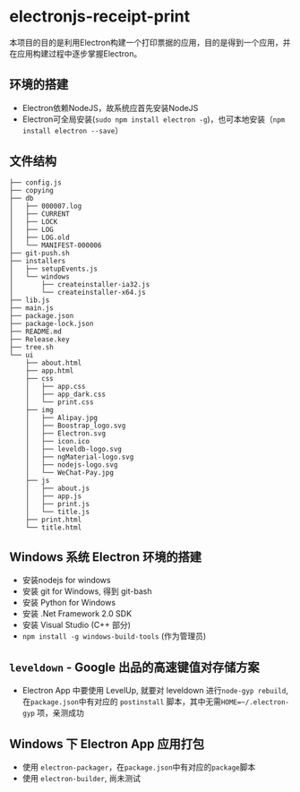 # electronjs-receipt-print

本项目的目的是利用Electron构建一个打印票据的应用，目的是得到一个应用，并在应用构建过程中逐步掌握Electron。

## 环境的搭建

- Electron依赖NodeJS，故系统应首先安装NodeJS
- Electron可全局安装(`sudo npm install electron -g`)，也可本地安装（`npm install electron --save`）

## 文件结构

```
├── config.js
├── copying
├── db
│   ├── 000007.log
│   ├── CURRENT
│   ├── LOCK
│   ├── LOG
│   ├── LOG.old
│   └── MANIFEST-000006
├── git-push.sh
├── installers
│   ├── setupEvents.js
│   └── windows
│       ├── createinstaller-ia32.js
│       └── createinstaller-x64.js
├── lib.js
├── main.js
├── package.json
├── package-lock.json
├── README.md
├── Release.key
├── tree.sh
└── ui
    ├── about.html
    ├── app.html
    ├── css
    │   ├── app.css
    │   ├── app_dark.css
    │   └── print.css
    ├── img
    │   ├── Alipay.jpg
    │   ├── Boostrap_logo.svg
    │   ├── Electron.svg
    │   ├── icon.ico
    │   ├── leveldb-logo.svg
    │   ├── ngMaterial-logo.svg
    │   ├── nodejs-logo.svg
    │   └── WeChat-Pay.jpg
    ├── js
    │   ├── about.js
    │   ├── app.js
    │   ├── print.js
    │   └── title.js
    ├── print.html
    └── title.html
```

## Windows 系统 Electron 环境的搭建

- 安装nodejs for windows
- 安装 git for Windows, 得到 git-bash
- 安装 Python for Windows
- 安装 .Net Framework 2.0 SDK
- 安装 Visual Studio (C++ 部分)
- `npm install -g windows-build-tools` (作为管理员)

## `leveldown` - Google 出品的高速键值对存储方案

- Electron App 中要使用 LevelUp, 就要对 leveldown 进行`node-gyp rebuild`, 在`package.json`中有对应的 `postinstall` 脚本，其中无需`HOME=~/.electron-gyp` 项，亲测成功

## Windows 下 Electron App 应用打包
- 使用 `electron-packager`，在`package.json`中有对应的`package`脚本
- 使用 `electron-builder`, 尚未测试
